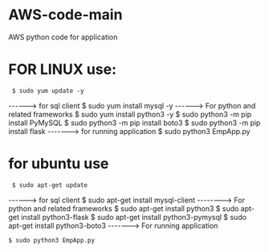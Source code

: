 # AWS-code-main
AWS python code for application
# FOR LINUX use:
     $ sudo yum update -y
------> for sql client
     $ sudo yum install mysql -y
------> For python and related frameworks
     $ sudo yum install python3 -y
     $ sudo python3 -m pip install PyMySQL
     $ sudo python3 -m pip install boto3
     $ sudo python3 -m pip install flask
-------> for running application
     $ sudo python3 EmpApp.py

# for ubuntu use
     $ sudo apt-get update
------> for sql client
     $ sudo apt-get install mysql-client 
--------> For python and related frameworks
     $ sudo apt-get install python3
     $ sudo apt-get install python3-flask
     $ sudo apt-get install python3-pymysql
     $ sudo apt-get install python3-boto3
-------> For running application 

    $ sudo python3 EmpApp.py

